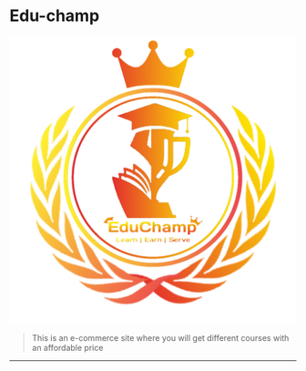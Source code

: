 # Edu-champ
![logo](media/logo.png)
> This is an e-commerce site where you will get different courses with an affordable price 

***
